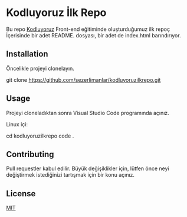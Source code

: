 # Kodluyoruz İlk Repo
Bu repo [Kodluyoruz](https://kodluyoruz.org/) Front-end eğitiminde oluşturduğumuz ilk repoç İçerisinde bir adet README. dosyası, bir adet de index.html barındırıyor.

## Installation

Öncelikle projeyi clonelayın.

git clone https://github.com/sezerlimanlar/kodluyoruzilkrepo.git


## Usage

Projeyi cloneladıktan sonra Visual Studio Code programında açınız.

Linux içi:

cd kodluyoruzilkrepo
code .

## Contributing

Pull requestler kabul edilir. Büyük değişiklikler için, lütfen önce neyi değiştirmek istediğinizi tartışmak için bir konu açınız.

## License

[MIT](https://choosealicense.com/)